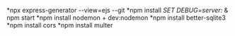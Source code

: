 
*npx express-generator --view=ejs --git
*npm install
*SET DEBUG=server:* & npm start
*npm install nodemon + dev:nodemon
*npm install better-sqlite3
*npm install cors
*npm install multer
